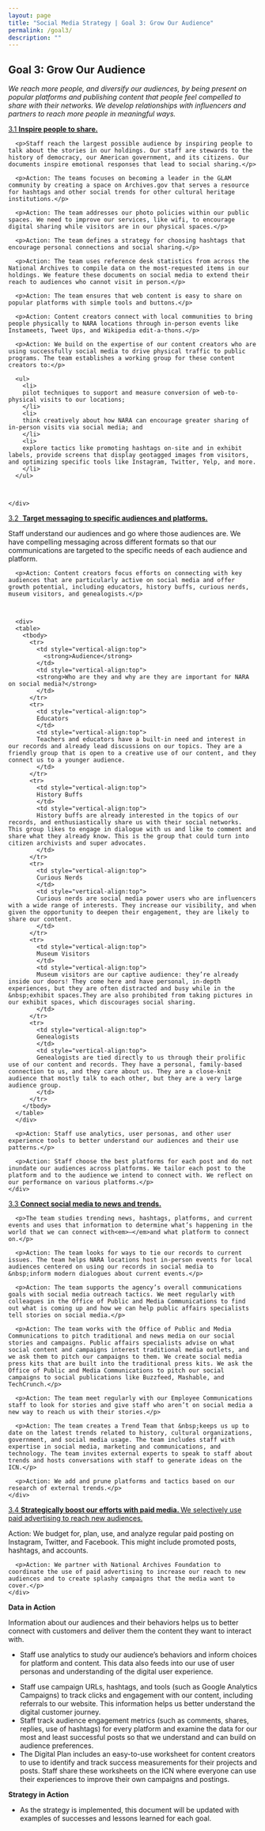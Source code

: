 ```yaml
---
layout: page
title: "Social Media Strategy | Goal 3: Grow Our Audience"
permalink: /goal3/
description: ""
---
```



## Goal 3: Grow Our Audience

<em>We reach more people, and diversify our audiences, by being present on popular platforms and publishing content that people feel compelled to share with their networks. We develop relationships with influencers and partners to reach more people in meaningful ways.</em>&nbsp; &nbsp; &nbsp;

<div class="panel-group" id="accordion">

<div class="panel panel-default">
  <div class="panel-heading">
    <div class="panel-title">
      <a data-toggle="collapse" data-parent="#accordion" href="#collapse1" class="in">
        3.1 <strong>Inspire people to share. </strong>
      </a>
    </div>
  </div>
  <div id="collapse1" class="panel-collapse collapse in">
    <div class="panel-body">

      <p>Staff reach the largest possible audience by inspiring people to talk about the stories in our holdings. Our staff are stewards to the history of democracy, our American government, and its citizens. Our documents inspire emotional responses that lead to social sharing.</p>

      <p>Action: The teams focuses on becoming a leader in the GLAM community by creating a space on Archives.gov that serves a resource for hashtags and other social trends for other cultural heritage institutions.</p>

      <p>Action: The team addresses our photo policies within our public spaces. We need to improve our services, like wifi, to encourage digital sharing while visitors are in our physical spaces.</p>

      <p>Action: The team defines a strategy for choosing hashtags that encourage personal connections and social sharing.</p>

      <p>Action: The team uses reference desk statistics from across the National Archives to compile data on the most-requested items in our holdings. We feature these documents on social media to extend their reach to audiences who cannot visit in person.</p>

      <p>Action: The team ensures that web content is easy to share on popular platforms with simple tools and buttons.</p>

      <p>Action: Content creators connect with local communities to bring people physically to NARA locations through in-person events like Instameets, Tweet Ups, and Wikipedia edit-a-thons.</p>

      <p>Action: We build on the expertise of our content creators who are using successfully social media to drive physical traffic to public programs. The team establishes a working group for these content creators to:</p>

      <ul>
        <li>
        pilot techniques to support and measure conversion of web-to-physical visits to our locations;
        </li>
        <li>
        think creatively about how NARA can encourage greater sharing of in-person visits via social media; and
        </li>
        <li>
        explore tactics like promoting hashtags on-site and in exhibit labels, provide screens that display geotagged images from visitors, and optimizing specific tools like Instagram, Twitter, Yelp, and more.
        </li>
      </ul>



    </div>
  </div>
</div>






<div class="panel panel-default">
  <div class="panel-heading">
    <div class="panel-title">
      <a data-toggle="collapse" data-parent="#accordion" href="#collapse2">
        3.2 &nbsp;<strong>Target messaging to specific audiences and platforms. </strong>
      </a>
    </div>
  </div>
  <div id="collapse2" class="panel-collapse collapse">
    <div class="panel-body">
      <p>Staff understand our audiences and go where those audiences are. We have compelling messaging across different formats so that our communications are targeted to the specific needs of each audience and platform.</p>

      <p>Action: Content creators focus efforts on connecting with key audiences that are particularly active on social media and offer growth potential, including educators, history buffs, curious nerds, museum visitors, and genealogists.</p>



      <div>
      <table>
        <tbody>
          <tr>
            <td style="vertical-align:top">
              <strong>Audience</strong>
            </td>
            <td style="vertical-align:top">
            <strong>Who are they and why are they are important for NARA on social media?</strong>
            </td>
          </tr>
          <tr>
            <td style="vertical-align:top">
            Educators
            </td>
            <td style="vertical-align:top">
            Teachers and educators have a built-in need and interest in our records and already lead discussions on our topics. They are a friendly group that is open to a creative use of our content, and they connect us to a younger audience.
            </td>
          </tr>
          <tr>
            <td style="vertical-align:top">
            History Buffs
            </td>
            <td style="vertical-align:top">
            History buffs are already interested in the topics of our records, and enthusiastically share us with their social networks. This group likes to engage in dialogue with us and like to comment and share what they already know. This is the group that could turn into citizen archivists and super advocates.
            </td>
          </tr>
          <tr>
            <td style="vertical-align:top">
            Curious Nerds
            </td>
            <td style="vertical-align:top">
            Curious nerds are social media power users who are influencers with a wide range of interests. They increase our visibility, and when given the opportunity to deepen their engagement, they are likely to share our content.
            </td>
          </tr>
          <tr>
            <td style="vertical-align:top">
            Museum Visitors
            </td>
            <td style="vertical-align:top">
            Museum visitors are our captive audience: they’re already inside our doors! They come here and have personal, in-depth experiences, but they are often distracted and busy while in the &nbsp;exhibit spaces.They are also prohibited from taking pictures in our exhibit spaces, which discourages social sharing.
            </td>
          </tr>
          <tr>
            <td style="vertical-align:top">
            Genealogists
            </td>
            <td style="vertical-align:top">
            Genealogists are tied directly to us through their prolific use of our content and records. They have a personal, family-based connection to us, and they care about us. They are a close-knit audience that mostly talk to each other, but they are a very large audience group.
            </td>
          </tr>
        </tbody>
      </table>
      </div>

      <p>Action: Staff use analytics, user personas, and other user experience tools to better understand our audiences and their use patterns.</p>

      <p>Action: Staff choose the best platforms for each post and do not inundate our audiences across platforms. We tailor each post to the platform and to the audience we intend to connect with. We reflect on our performance on various platforms.</p>
    </div>
  </div>
</div>






<div class="panel panel-default">
  <div class="panel-heading">
    <div class="panel-title">
      <a data-toggle="collapse" data-parent="#accordion" href="#collapse3">
        3.3 <strong>Connect social media to news and trends. </strong>
      </a>
    </div>
  </div>
  <div id="collapse3" class="panel-collapse collapse">
    <div class="panel-body">

      <p>The team studies trending news, hashtags, platforms, and current events and uses that information to determine what’s happening in the world that we can connect with<em>—</em>and what platform to connect on.</p>

      <p>Action: The team looks for ways to tie our records to current issues. The team helps NARA locations host in-person events for local audiences centered on using our records in social media to &nbsp;inform modern dialogues about current events.</p>

      <p>Action: The team supports the agency’s overall communications goals with social media outreach tactics. We meet regularly with colleagues in the Office of Public and Media Communications to find out what is coming up and how we can help public affairs specialists tell stories on social media.</p>

      <p>Action: The team works with the Office of Public and Media Communications to pitch traditional and news media on our social stories and campaigns. Public affairs specialists advise on what social content and campaigns interest traditional media outlets, and we ask them to pitch our campaigns to them. We create social media press kits that are built into the traditional press kits. We ask the Office of Public and Media Communications to pitch our social campaigns to social publications like Buzzfeed, Mashable, and TechCrunch.</p>

      <p>Action: The team meet regularly with our Employee Communications staff to look for stories and give staff who aren’t on social media a new way to reach us with their stories.</p>

      <p>Action: The team creates a Trend Team that &nbsp;keeps us up to date on the latest trends related to history, cultural organizations, government, and social media usage. The team includes staff with expertise in social media, marketing and communications, and technology. The team invites external experts to speak to staff about trends and hosts conversations with staff to generate ideas on the ICN.</p>

      <p>Action: We add and prune platforms and tactics based on our research of external trends.</p>
    </div>
  </div>
</div>






<div class="panel panel-default">
  <div class="panel-heading">
    <div class="panel-title">
      <a data-toggle="collapse" data-parent="#accordion" href="#collapse4">
        3.4 <strong>Strategically boost our efforts with paid media. </strong>We selectively use paid advertising to reach new audiences.
      </a>
    </div>
  </div>
  <div id="collapse4" class="panel-collapse collapse">
    <div class="panel-body">
      <p>Action: We budget for, plan, use, and analyze regular paid posting on Instagram, Twitter, and Facebook. This might include promoted posts, hashtags, and accounts.</p>

      <p>Action: We partner with National Archives Foundation to coordinate the use of paid advertising to increase our reach to new audiences and to create splashy campaigns that the media want to cover.</p>
    </div>
  </div>
</div>




<strong>Data in Action</strong>

Information about our audiences and their behaviors helps us to better connect with customers and deliver them the content they want to interact with.

<ul>
  <li>
  Staff use analytics to study our audience’s behaviors and inform choices for platform and content. This data also feeds into our use of user personas and understanding of the digital user experience.
  </li>
</ul>

<ul>
  <li>
  Staff use campaign URLs, hashtags, and tools (such as Google Analytics Campaigns) to track clicks and engagement with our content, including referrals to our website. This information helps us better understand the digital customer journey.
  </li>
  <li>
  Staff track audience engagement metrics (such as comments, shares, replies, use of hashtags) for every platform and examine the data for our most and least successful posts so that we understand and can build on audience preferences.
  </li>
  <li>
  The Digital Plan includes an easy-to-use worksheet for content creators to use to identify and track success measurements for their projects and posts. Staff share these worksheets on the ICN where everyone can use their experiences to improve their own campaigns and postings.
  </li>
</ul>

</div>
<strong>Strategy in Action</strong>

<ul>
  <li>As the strategy is implemented, this document will be updated with examples of successes and lessons learned for each goal.</li>
</ul>
